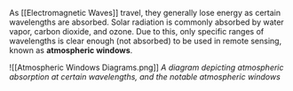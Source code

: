 As [[Electromagnetic Waves]] travel, they generally lose energy as certain wavelengths are absorbed. Solar radiation is commonly absorbed by water vapor, carbon dioxide, and ozone. Due to this, only specific ranges of wavelengths is clear enough (not absorbed) to be used in remote sensing, known as **atmospheric windows**.

![[Atmospheric Windows Diagrams.png]]
*A diagram depicting atmospheric absorption at certain wavelengths, and the notable atmospheric windows*
